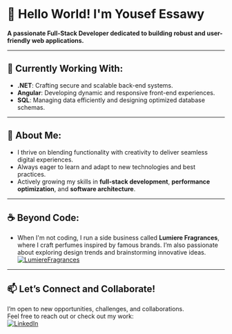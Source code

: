 # 👋 Hello World! I'm Yousef Essawy 

**A passionate Full-Stack Developer dedicated to building robust and user-friendly web applications.**  

---

## 🚀 Currently Working With:
- **.NET**: Crafting secure and scalable back-end systems.  
- **Angular**: Developing dynamic and responsive front-end experiences.  
- **SQL**: Managing data efficiently and designing optimized database schemas.  

---

## 🌟 About Me:
- I thrive on blending functionality with creativity to deliver seamless digital experiences.  
- Always eager to learn and adapt to new technologies and best practices.  
- Actively growing my skills in **full-stack development**, **performance optimization**, and **software architecture**.  

---

## ☕ Beyond Code:
- When I'm not coding, I run a side business called **Lumiere Fragrances**, where I craft perfumes inspired by famous brands. I’m also passionate about exploring design trends and brainstorming innovative ideas.  
[![LumiereFragrances](https://img.shields.io/badge/Lumiere-View-orange)](https://sllr.co/lumiere-eg)
 
---

## 📫 Let’s Connect and Collaborate!
I’m open to new opportunities, challenges, and collaborations.  
Feel free to reach out or check out my work:  
[![LinkedIn](https://img.shields.io/badge/LinkedIn-Connect-blue)](www.linkedin.com/in/yousefessawy)


